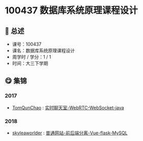 # 100437 数据库系统原理课程设计

## :rocket: 总述

* 课号：100437
* 课名：数据库系统原理课程设计
* 周学时 / 学分：1 / 1
* 时间：大三下学期

## :yum: 集锦

### 2017

* [TomQunChao](https://github.com/TomQunChao) : [实时聊天室-WebRTC-WebSocket-java](https://github.com/TomQunChao/SimpleChat)

### 2018

* [skyleaworlder](https://github.com/skyleaworlder) : [普通网站-前后端分离-Vue-flask-MySQL](https://github.com/skyleaworlder/ProTJec)